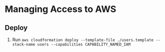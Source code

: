 # Managing Access to AWS

## Deploy

1. Run `aws cloudformation deploy --template-file ./users.template --stack-name users --capabilities CAPABILITY_NAMED_IAM`

